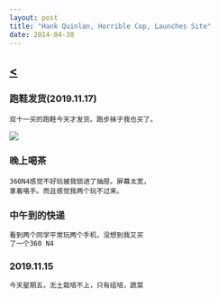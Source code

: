 ```yaml
---
layout: post
title: "Hank Quinlan, Horrible Cop, Launches Site"
date: 2014-04-30
---
```


## [<](./)


### 跑鞋发货(2019.11.17)

```
双十一买的跑鞋今天才发货。跑步袜子我也买了。
```
![](https://www.vogue.co.th/uploads/za-entertainment-6-30-2017-14.jpg)

### 晚上喝茶

```
360N4感觉不好玩被我锁进了抽屉。屏幕太宽，
拿着咯手。而且感觉我两个玩不过来。
```

### 中午到的快递

```markdown
看到两个同学平常玩两个手机，没想到我又买
了一个360 N4
```

### 2019.11.15

```markdown
今天星期五，无土栽培不上，只有组培，蔬菜
```
